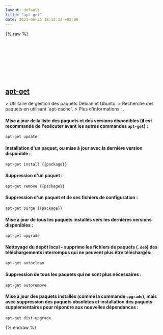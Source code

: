 ```yaml
---
layout: default
title: "apt-get"
date: 2021-06-25 18:12:13 +02:00
---
```

{% raw %}
<h2 id="apt-get">
  <a href="/fr/linux/apt-get.html">apt-get</a> <a href="#apt-get"><svg class="icon">
    <use href="/assets/images/unicode_sprite.svg#link" />
  </svg></a>
</h2>
> Utilitaire de gestion des paquets Debian et Ubuntu.
> Recherche des paquets en utilisant `apt-cache`.
> Plus d'informations : <https://manpages.debian.org/latest/apt/apt-get.8.html>.

#### Mise à jour de la liste des paquets et des versions disponibles (il est recommandé de l'exécuter avant les autres commandes `apt-get`) :
```shell
apt-get update
```
#### Installation d'un paquet, ou mise à jour avec la dernière version disponible :
```shell
apt-get install {{package}}
```
#### Suppression d'un paquet :
```shell
apt-get remove {{package}}
```
#### Suppression d'un paquet et de ses fichiers de configuration :
```shell
apt-get purge {{package}}
```
#### Mise à jour de tous les paquets installés vers les dernières versions disponibles :
```shell
apt-get upgrade
```
#### Nettoyage du dépôt local - supprime les fichiers de paquets (`.deb`) des téléchargements interrompus qui ne peuvent plus être téléchargés:
```shell
apt-get autoclean
```
#### Suppression de tous les paquets qui ne sont plus nécessaires :
```shell
apt-get autoremove
```
#### Mise à jour des paquets installés (comme la commande `upgrade`), mais avec suppression des paquets obsolètes et installation des paquets supplémentaires pour répondre aux nouvelles dépendances :
```shell
apt-get dist-upgrade
```
{% endraw %}